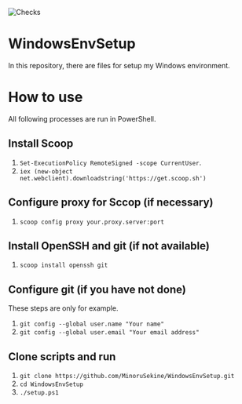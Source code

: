 ![Checks](https://github.com/MinoruSekine/WindowsEnvSetup/workflows/Checks/badge.svg)

# WindowsEnvSetup
In this repository, there are files for setup my Windows environment.

# How to use

All following processes are run in PowerShell.

## Install Scoop

1. `Set-ExecutionPolicy RemoteSigned -scope CurrentUser`.
1. `iex (new-object net.webclient).downloadstring('https://get.scoop.sh')`

## Configure proxy for Sccop (if necessary)

1. `scoop config proxy your.proxy.server:port`

## Install OpenSSH and git (if not available)

1. `scoop install openssh git`

## Configure git (if you have not done)

These steps are only for example.

1. `git config --global user.name "Your name"`
1. `git config --global user.email "Your email address"`

## Clone scripts and run

1. `git clone https://github.com/MinoruSekine/WindowsEnvSetup.git`
1. `cd WindowsEnvSetup`
1. `./setup.ps1`
